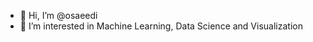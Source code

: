 - 👋 Hi, I’m @osaeedi
- 👀 I’m interested in Machine Learning, Data Science and Visualization

<!---
osaeedi/osaeedi is a ✨ special ✨ repository because its `README.md` (this file) appears on your GitHub profile.
You can click the Preview link to take a look at your changes.
--->
